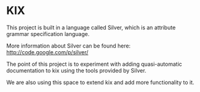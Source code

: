 KIX
===

This project is built in a language called Silver, which is an
attribute grammar specification language.

More information about Silver can be found here:
http://code.google.com/p/silver/

The point of this project is to experiment with adding
quasi-automatic documentation to kix using the tools provided
by Silver.

We are also using this space to extend kix and add more
functionality to it.
